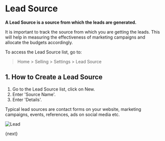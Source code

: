 <!-- add-breadcrumbs -->
# Lead Source

**A Lead Source is a source from which the leads are generated.**

It is important to track the source from which you are getting the leads. This will help in measuring the effectiveness of marketing campaigns and allocate the budgets accordingly.

To access the Lead Source list, go to:
> Home > Selling > Settings > Lead Source

## 1. How to Create a Lead Source

1. Go to the Lead Source list, click on New.
1. Enter 'Source Name'.
1. Enter 'Details'.

Typical lead sources are contact forms on your website, marketing campaigns, events, references, ads on social media etc.

<img class="screenshot" alt="Lead" src="{{docs_base_url}}/assets/img/crm/lead_source.png">

{next}
